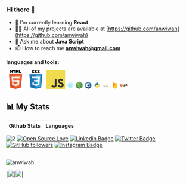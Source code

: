 ### Hi there 👋

<!--
**AnwiwaH/anwiwah** is a ✨ _special_ ✨ repository because its `README.md` (this file) appears on your GitHub profile.

Here are some ideas to get you started:

- 🔭 I’m currently working on ...
- 🌱 I’m currently learning ...
- 👯 I’m looking to collaborate on ...
- 🤔 I’m looking for help with ...
- 💬 Ask me about ...
- 📫 How to reach me: ...
- 😄 Pronouns: ...
- ⚡ Fun fact: ...
-->

- 🌱 I’m currently learning **React**
- 👨‍💻 All of my projects are available at [https://github.com/anwiwah](https://github.com/anwiwah)
- 💬 Ask me about **Java Script**
- 📫 How to reach me **anwiwah@gmail.com**

**languages and tools:**  

<code><img height="50" src="https://raw.githubusercontent.com/github/explore/80688e429a7d4ef2fca1e82350fe8e3517d3494d/topics/html/html.png"></code>
<code><img height="50" src="https://raw.githubusercontent.com/github/explore/80688e429a7d4ef2fca1e82350fe8e3517d3494d/topics/css/css.png"></code>
<code><img height="50" src="https://raw.githubusercontent.com/github/explore/80688e429a7d4ef2fca1e82350fe8e3517d3494d/topics/javascript/javascript.png"></code>
<code><img height="20" src="https://raw.githubusercontent.com/github/explore/80688e429a7d4ef2fca1e82350fe8e3517d3494d/topics/react/react.png"></code>
<code><img height="20" src="https://raw.githubusercontent.com/github/explore/80688e429a7d4ef2fca1e82350fe8e3517d3494d/topics/nodejs/nodejs.png"></code>
<code><img height="20" src="https://raw.githubusercontent.com/github/explore/80688e429a7d4ef2fca1e82350fe8e3517d3494d/topics/cpp/cpp.png"></code>
<code><img height="20" src="https://raw.githubusercontent.com/github/explore/80688e429a7d4ef2fca1e82350fe8e3517d3494d/topics/python/python.png"></code>
<code><img height="20" src="https://raw.githubusercontent.com/github/explore/80688e429a7d4ef2fca1e82350fe8e3517d3494d/topics/mysql/mysql.png"></code>
<code><img height="20" src="https://raw.githubusercontent.com/github/explore/80688e429a7d4ef2fca1e82350fe8e3517d3494d/topics/firebase/firebase.png"></code>
<code><img height="20" src="https://raw.githubusercontent.com/github/explore/80688e429a7d4ef2fca1e82350fe8e3517d3494d/topics/git/git.png"></code>

## 📊 My Stats
|Github Stats|Languages|
|---|---|
![2](https://komarev.com/ghpvc/?username=anwiwah)
[![Open Source Love](https://badges.frapsoft.com/os/v2/open-source.svg?v=103)](https://github.com/anwiwah)
[![Linkedin Badge](https://img.shields.io/badge/-Soumen%20Khara-blue?style=social&logo=Linkedin&logoColor=blue&link=https://www.linkedin.com/in/anwiwah/)](https://www.linkedin.com/in/anwiwah/)
[![Twitter Badge](http://img.shields.io/badge/-@anwiwah-1ca0f1?style=social&logo=twitter&logoColor=blue&link=https://twitter.com/anwiwah)](https://twitter.com/anwiwah)
[![GitHub followers](https://img.shields.io/github/followers/anwiwah?label=Follow&style=social)](https://github.com/anwiwah/?tab=follow)
[![Instagram Badge](https://img.shields.io/badge/-50um3n-blue?style=social&logo=Instagram&link=https://www.instagram.com/anwiwah/)](https://www.instagram.com/anwiwah/) 
<p><img style="margin-top:1rem;" align="center" src="https://github-readme-stats.vercel.app/api?username=anwiwah&show_icons=true" alt="anwiwah" /></p>



|[![](https://github-readme-stats.vercel.app/api?username=anwiwah)](https://github.com/anwiwah/github-readme-stats)|[![](https://github-readme-stats.vercel.app/api/top-langs/?username=anwiwah&layout=compact)](https://github.com/anwiwah/github-readme-stats)|
